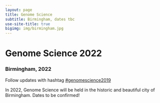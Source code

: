 ```yaml
---
layout: page
title: Genome Science
subtitle: Birmingham, dates tbc
use-site-title: true
bigimg: img/birmingham.jpg
---
```


# Genome Science 2022
  
### Birmingham, 2022

Follow updates with hashtag [#genomescience2019](https://twitter.com/search?q=%23GenomeScience2019)

In 2022, Genome Science will be held in the historic and beautiful city of Birmingham.  Dates to be confirmed!
